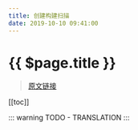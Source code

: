 ```yaml
---
title: 创建构建扫描
date: 2019-10-10 09:41:00
---
```


# {{ $page.title }}

> [原文链接](https://guides.gradle.org/creating-build-scans/)

[[toc]]

::: warning
TODO - TRANSLATION
:::
